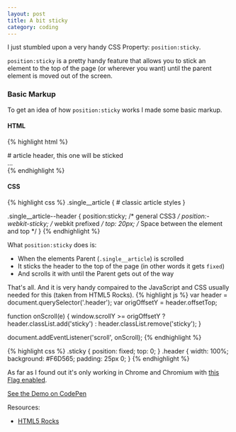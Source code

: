 ```yaml
---
layout: post
title: A bit sticky
category: coding
---
```


I just stumbled upon a very handy CSS Property: `position:sticky`.

`position:sticky` is a pretty handy feature that allows you to stick an element to the top of the page (or wherever you want) until the parent element is moved out of the screen. 

### Basic Markup
To get an idea of how `position:sticky` works I made some basic markup.

#### HTML
{% highlight html %}
<article class="single__article">
    <hgroup class="single__article--header">
        # article header, this one will be sticked
    </hgroup>
    ...
</article>
{% endhighlight %}

#### CSS 
{% highlight css %}
.single__article {
    # classic article styles
}

.single__article--header {
    position:sticky; /* general CSS3 */
    position:-webkit-sticky; /* webkit prefixed */
    top: 20px; /* Space between the element and top */
}
{% endhighlight %}

What `position:sticky` does is:

-   When the elements Parent (`.single__article`) is scrolled
-   It sticks the header to the top of the page (in other words it gets `fixed`)
-   And scrolls it with until the Parent gets out of the way

That's all. And it is very handy compaired to the JavaScript and CSS usually needed for this (taken from HTML5 Rocks).
{% highlight js %}
var header = document.querySelector('.header');
var origOffsetY = header.offsetTop;

function onScroll(e) {
  window.scrollY >= origOffsetY ? header.classList.add('sticky') :
                                  header.classList.remove('sticky');
}

document.addEventListener('scroll', onScroll);
{% endhighlight %}

{% highlight css %}
.sticky {
  position: fixed;
  top: 0;
}
.header {
  width: 100%;
  background: #F6D565;
  padding: 25px 0;
}
{% endhighlight %}

As far as I found out it's only working in Chrome and Chromium with [this Flag enabled](chrome://flags/#enable-experimental-webkit-features).

[See the Demo on CodePen](http://codepen.io/kevingimbel/pen/Cybof)

Resources:

-   [HTML5 Rocks](http://updates.html5rocks.com/2012/08/Stick-your-landings-position-sticky-lands-in-WebKit)
